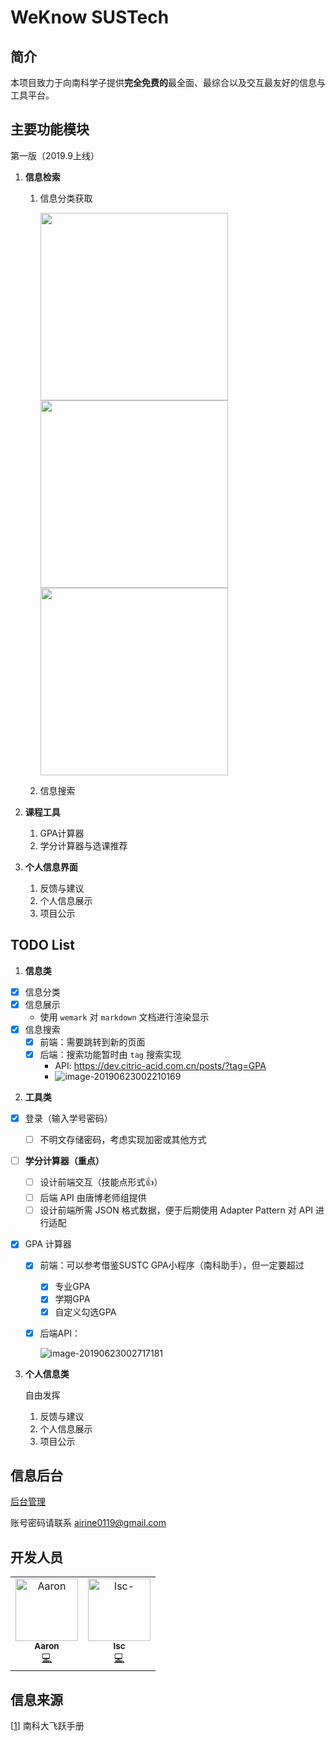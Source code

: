 # WeKnow SUSTech

## 简介

本项目致力于向南科学子提供**完全免费的**最全面、最综合以及交互最友好的信息与工具平台。

## 主要功能模块

第一版（2019.9上线）

1. **信息检索**

   1. 信息分类获取

      <p float=left">
          <img src="src/main_page.png" width="300" style="margin-right: 100px"/>
          <img src="src/second_page.png" width="300" style="margin-right: 100px"/>
      	   <img src="src/third_page.png" width="300"/>
      </p>

   2. 信息搜索

2. **课程工具**

   1. GPA计算器
   2. 学分计算器与选课推荐

3. **个人信息界面**

   1. 反馈与建议
   2. 个人信息展示
   3. 项目公示

## TODO List

1. **信息类**
  
  - [x] 信息分类
  - [x] 信息展示
    - 使用 `wemark` 对 `markdown` 文档进行渲染显示
  - [x] 信息搜索
    - [x] 前端：需要跳转到新的页面
    - [x] 后端：搜索功能暂时由 `tag` 搜索实现
      - API: https://dev.citric-acid.com.cn/posts/?tag=GPA
      - ![image-20190623002210169](src/Tag.png)
  
2. **工具类**

  - [x] 登录（输入学号密码）
  
    - [ ] 不明文存储密码，考虑实现加密或其他方式
  
  - [ ] **学分计算器（重点）**
  
    - [ ] 设计前端交互（技能点形式👍）
    - [ ] 后端 API 由唐博老师组提供
    - [ ] 设计前端所需 JSON 格式数据，便于后期使用 Adapter Pattern 对 API 进行适配
  
  - [x] GPA 计算器
  
    - [x] 前端：可以参考借鉴SUSTC GPA小程序（南科助手），但一定要超过
  
      - [x] 专业GPA
      - [x] 学期GPA
      - [x] 自定义勾选GPA
  
    - [x] 后端API：
  
      ![image-20190623002717181](src/GPA.png)
  
3. **个人信息类**

   自由发挥

   1. 反馈与建议
   2. 个人信息展示
   3. 项目公示

## 信息后台

[后台管理](https://dev.citric-acid.com.cn/admin)

账号密码请联系 airine0119@gmail.com

## 开发人员

<!-- ALL-CONTRIBUTORS-LIST:START - Do not remove or modify this section -->
<!-- prettier-ignore -->
<table><tr><td align="center"><a href="https://github.com/Airine"><img src="https://avatars2.githubusercontent.com/u/21023948?v=4" width="100px;" alt="Aaron"/><br /><sub><b>Aaron</b></sub></a><br /><a href="https://github.com/Airine/WeKnow-Cloud/commits?author=Airine" title="Code">💻</a></td>
   <td align="center"><a href="https://github.com/Isaac-Graham"><img src="https://avatars2.githubusercontent.com/u/45254932?s=400&v=4" width="100px;" alt="Isc-"/><br /><sub><b>Isc</b></sub></a><br /><a href="https://github.com/Airine/WeKnow-Cloud/commits?author=Isaac-Graham" title="Code">💻</a></td></tr>
</table>
<!-- ALL-CONTRIBUTORS-LIST:END -->

## 信息来源

[[1](https://github.com/SUSTech-Application/2019-Fall)] 南科大飞跃手册

